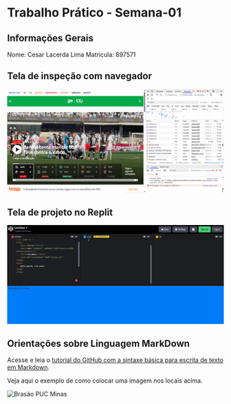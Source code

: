 # Trabalho Prático - Semana-01

## Informações Gerais

Nome: Cesar Lacerda Lima
Matricula: 897571

## Tela de inspeção com navegador

![print do site do globo esporte](images/print_insp.png)

## Tela de projeto no Replit

![pagina criada no codepen.io, nao consegui no replit.com  ](images/print_site_codepen.png)

## Orientações sobre Linguagem MarkDown

Acesse e leia o [tutorial do GitHub com a sintaxe básica para escrita de texto em Markdown](https://docs.github.com/pt/get-started/writing-on-github/getting-started-with-writing-and-formatting-on-github/basic-writing-and-formatting-syntax).

Veja aqui o exemplo de como colocar uma imagem nos locais acima. 

![Brasão PUC Minas](images/brasao_puc.png)
